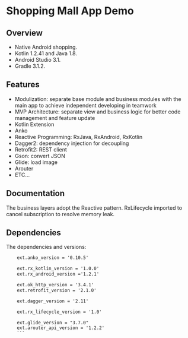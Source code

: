 # Shopping Mall App Demo

## Overview
* Native Android shopping.
* Kotlin 1.2.41 and Java 1.8.
* Android Studio 3.1.
* Gradle 3.1.2.

## Features
* Modulization: separate base module and business modules with the main app to achieve independent developing in teamwork
* MVP Architecture: separate view and business logic for better code management and feature update
* Kotlin Extension
* Anko
* Reactive Programming: RxJava, RxAndroid, RxKotlin
* Dagger2: dependency injection for decoupling
* Retrofit2: REST client
* Gson: convert JSON
* Glide: load image
* Arouter
* ETC...

## Documentation
The business layers adopt the Reactive pattern. RxLifecycle imported to cancel subscription to resolve memory leak.

## Dependencies
The dependencies and versions:

```xml
    ext.anko_version = '0.10.5'

    ext.rx_kotlin_version = '1.0.0'
    ext.rx_android_version ='1.2.1'

    ext.ok_http_version = '3.4.1'
    ext.retrofit_version = '2.1.0'

    ext.dagger_version = '2.11'

    ext.rx_lifecycle_version = '1.0'

    ext.glide_version = "3.7.0"
    ext.arouter_api_version = '1.2.2'
    ```
